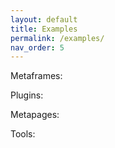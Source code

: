 ```yaml
---
layout: default
title: Examples
permalink: /examples/
nav_order: 5
---
```


Metaframes:
<ul id="metaframes"></ul>

Plugins:
<ul id="plugins"></ul>

Metapages:
<ul id="metapages"></ul>

Tools:
<ul id="tools"></ul>

<script>

function getFirstTokenAfter(s, target) {
	var tokens = s.split('/');
	var index = tokens.indexOf(target);
	if (index > -1) {
		return tokens[index + 1];
	} else {
		return null;
	}
}

var metaframes = {};
var metapages = {};
var plugins = {};

// add the locally hosted metaframe links
[
	{% for metaframe in site.metaframes %}
	  "{{site.baseurl}}{{ metaframe.id }}".replace('/index', ''),
	{% endfor %}
].forEach(function(e) {
	var token = getFirstTokenAfter(e, 'metaframes');
	var tokens = e.split('/');
	var i = tokens.indexOf(token);
	tokens = tokens.slice(0, i + 1);
	e = "{{site.url}}" + tokens.join('/');
	if (!metaframes[token]) {
		metaframes[token] = true;
		var element = document.createElement("li");
		element.innerHTML = '<a href="' + e + '/">' + token + '</a>  <a href="{{site.url}}/tools/metaframeview?url=' + e + '/">inspect</a>';
		document.getElementById("metaframes").appendChild(element);
	}
});


// add the metaframes hosted elsewhere
[
	"https://metapages.github.io/metaframe-editor-json/",
	"http://localhost:8080/ui/plots/metaframe-experiences/",
].map((url) => {
{% if jekyll.environment == "production" %}
		return url;
{% else %}
		return `http://localhost:3000/${url}`;
{% endif %}
}).map((url => {
	var element = document.createElement("li");
	element.innerHTML = `<a href="${url}">${url}</a>  <a href="{{site.url}}/tools/metaframeview?url=${url}">inspect</a>`;
	document.getElementById("metaframes").appendChild(element);
}));

// add the locally hosted plugins
[
	{% for metaframe in site.plugins %}
	  "{{site.baseurl}}{{ metaframe.id }}".replace('/index', ''),
	{% endfor %}
].forEach(function(e) {
	var token = getFirstTokenAfter(e, 'plugins');
	var tokens = e.split('/');
	var i = tokens.indexOf(token);
	tokens = tokens.slice(0, i + 1);
	e = "{{site.url}}" + tokens.join('/');
	if (!plugins[token]) {
		plugins[token] = true;
		var element = document.createElement("li");
		element.innerHTML = '<a href="' + e + '/">' + token + '</a>  <a href="{{site.url}}/tools/metaframeview?url=' + e + '/">inspect</a>';
		document.getElementById("plugins").appendChild(element);
	}
});

// add the local metapages
[
	{% for metapage in site.metapages %}
	  "{{site.baseurl}}{{ metapage.id }}".replace('/index', ''),
	{% endfor %}
].forEach(function(e) {
	var token = getFirstTokenAfter(e, 'metapages');
	var tokens = e.split('/');
	var i = tokens.indexOf(token);
	tokens = tokens.slice(0, i + 1);
	e = tokens.join('/');
	if (!metapages[token]) {
		metapages[token] = true;
		// Link to the metapage, metapage.json, metapage in debug mode
		var element = document.createElement("li");

		var metapageViewUrl = 
{% if jekyll.environment == "production" %}
			`https://app.metapages.org/#url={{site.url}}/metapages/${token}/`;
{% else %}
			`{{site.data.urls.app-metapage-local}}/#url={{site.url}}/metapages/${token}/`;
{% endif %}

		if (token == 'test') {
			// don't wrap the test metapage in app.metapages.org it will break
			metapageViewUrl = `{{site.baseurl}}/metapages/${token}/`;
		}

		element.innerHTML = '<a href="' + metapageViewUrl + '">' + e.split('/').pop() + `</a>  <a href="{{site.baseurl}}/metapages/${token}/metapage.json">metapage.json</a> <a href="{{site.baseurl}}/metapages/${token}/?MP_DEBUG=1">debug</a>`;
		document.getElementById("metapages").appendChild(element);
	}
});

// add the tools hosted elsewhere
[
	"https://app.metapages.org/",
].map((url) => {
{% if jekyll.environment == "production" %}
		return url;
{% else %}
		return `{{site.data.urls.app-metapage-local}}`;
{% endif %}
}).map((url => {
	var element = document.createElement("li");
	element.innerHTML = `<a href="${url}">${url}</a>`;
	document.getElementById("tools").appendChild(element);
}));


</script>
